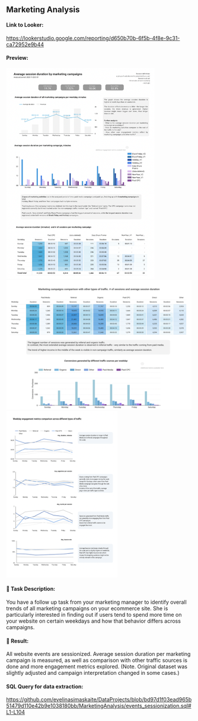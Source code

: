 ## Marketing Analysis

#### Link to Looker:
https://lookerstudio.google.com/reporting/d650b70b-6f5b-4f8e-9c31-ca72952e9b44

#### Preview:
<img src="https://github.com/evelinasimaskaite/DataProjects/blob/main/MarketingAnalysis/marketing_analysis_pic1.png" width="400" height="570" /> <img src="https://github.com/evelinasimaskaite/DataProjects/blob/main/MarketingAnalysis/marketing_analysis_pic2.png" width="500" height="350" /> <img src="https://github.com/evelinasimaskaite/DataProjects/blob/main/MarketingAnalysis/marketing_analysis_pic3.png" width="300" height="450" /> 

#### :balloon: Task Description:
You have a follow up task from your marketing manager to identify overall trends of all marketing campaigns on your ecommerce site. She is particularly interested in finding out if users tend to spend more time on your website on certain weekdays and how that behavior differs across campaigns.

#### :balloon: Result:
All website events are sessionized. Average session duration per marketing campaign is measured, as well as comparison with other traffic sources is done and more engagement metrics explored. (Note. Original dataset was slightly adjusted and campaign interpretation changed in some cases.)

#### SQL Query for data extraction:
https://github.com/evelinasimaskaite/DataProjects/blob/bd97d1f03ead965b51479d110e42b9e1038180bb/MarketingAnalysis/events_sessionization.sql#L1-L104


